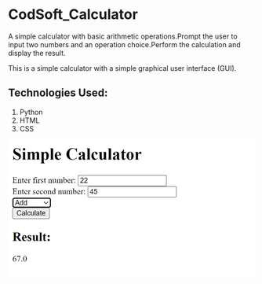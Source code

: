 # CodSoft_Calculator
A simple calculator with basic arithmetic operations.Prompt the user to input two numbers and an operation choice.Perform the calculation and display the result.

This is a simple calculator with a simple graphical user interface (GUI).

## Technologies Used:
1) Python
2) HTML
3) CSS

![Image Description](https://github.com/Vaibhavpasalkar12/CodSoft_Calculator/blob/main/SS.png)
